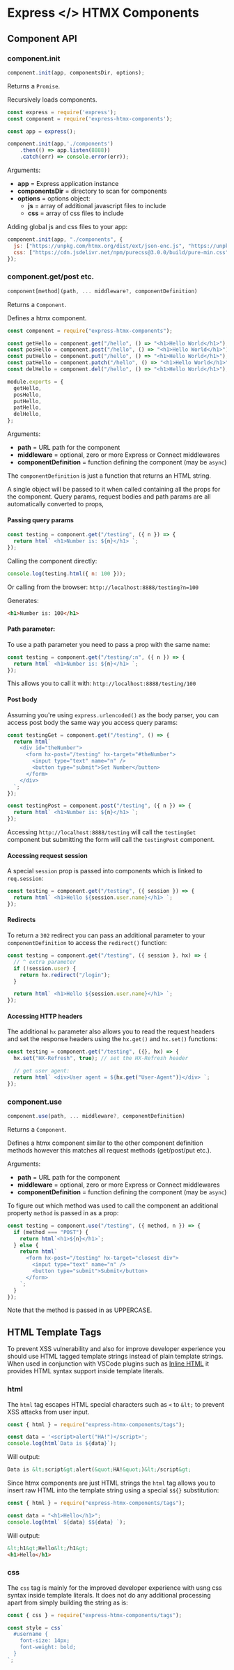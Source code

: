 # Express </> HTMX Components

## Component API

### component.init

```js
component.init(app, componentsDir, options);
```

Returns a `Promise`.

Recursively loads components.

```js
const express = require('express');
const component = require('express-htmx-components');

const app = express();

component.init(app,'./components')
    .then(() => app.listen(8888))
    .catch(err) => console.error(err));
```

Arguments:

- **app** = Express application instance
- **componentsDir** = directory to scan for components
- **options** = options object:
  - **js** = array of additional javascript files to include
  - **css** = array of css files to include

Adding global js and css files to your app:

```js
component.init(app, "./components", {
  js: ["https://unpkg.com/htmx.org/dist/ext/json-enc.js", "https://unpkg.com/htmx.org/dist/ext/alpine-morph.js"],
  css: ["https://cdn.jsdelivr.net/npm/purecss@3.0.0/build/pure-min.css"],
});
```

### component.get/post etc.

```js
component[method](path, ... middleware?, componentDefinition)
```

Returns a `Component`.

Defines a htmx component.

```js
const component = require("express-htmx-components");

const getHello = component.get("/hello", () => "<h1>Hello World</h1>");
const posHello = component.post("/hello", () => "<h1>Hello World</h1>");
const putHello = component.put("/hello", () => "<h1>Hello World</h1>");
const patHello = component.patch("/hello", () => "<h1>Hello World</h1>");
const delHello = component.del("/hello", () => "<h1>Hello World</h1>");

module.exports = {
  getHello,
  posHello,
  putHello,
  patHello,
  delHello,
};
```

Arguments:

- **path** = URL path for the component
- **middleware** = optional, zero or more Express or Connect middlewares
- **componentDefinition** = function defining the component (may be `async`)

The `componentDefinition` is just a function that returns an HTML string.

A single object will be passed to it when called containing all the props for
the component. Query params, request bodies and path params are all
automatically converted to props,

#### Passing query params

```js
const testing = component.get("/testing", ({ n }) => {
  return html` <h1>Number is: ${n}</h1> `;
});
```

Calling the component directly:

```js
console.log(testing.html({ n: 100 }));
```

Or calling from the browser: `http://localhost:8888/testing?n=100`

Generates:

```html
<h1>Number is: 100</h1>
```

#### Path parameter:

To use a path parameter you need to pass a prop with the same name:

```js
const testing = component.get("/testing/:n", ({ n }) => {
  return html` <h1>Number is: ${n}</h1> `;
});
```

This allows you to call it with: `http://localhost:8888/testing/100`

#### Post body

Assuming you're using `express.urlencoded()` as the body parser, you can access
post body the same way you access query params:

```js
const testingGet = component.get("/testing", () => {
  return html`
    <div id="theNumber">
      <form hx-post="/testing" hx-target="#theNumber">
        <input type="text" name="n" />
        <button type="submit">Set Number</button>
      </form>
    </div>
  `;
});

const testingPost = component.post("/testing", ({ n }) => {
  return html` <h1>Number is: ${n}</h1> `;
});
```

Accessing `http://localhost:8888/testing` will call the `testingGet` component
but submitting the form will call the `testingPost` component.

#### Accessing request session

A special `session` prop is passed into components which is linked to
`req.session`:

```js
const testing = component.get("/testing", ({ session }) => {
  return html` <h1>Hello ${session.user.name}</h1> `;
});
```

#### Redirects

To return a `302` redirect you can pass an additional parameter to your
`componentDefinition` to access the `redirect()` function:

```js
const testing = component.get("/testing", ({ session }, hx) => {
  // ^ extra parameter
  if (!session.user) {
    return hx.redirect("/login");
  }

  return html` <h1>Hello ${session.user.name}</h1> `;
});
```

#### Accessing HTTP headers

The additional `hx` parameter also allows you to read the request headers and
set the response headers using the `hx.get()` and `hx.set()` functions:

```js
const testing = component.get("/testing", ({}, hx) => {
  hx.set("HX-Refresh", true); // set the HX-Refresh header

  // get user agent:
  return html` <div>User agent = ${hx.get("User-Agent")}</div> `;
});
```

### component.use

```js
component.use(path, ... middleware?, componentDefinition)
```

Returns a `Component`.

Defines a htmx component similar to the other component definition methods
however this matches all request methods (get/post/put etc.).

Arguments:

- **path** = URL path for the component
- **middleware** = optional, zero or more Express or Connect middlewares
- **componentDefinition** = function defining the component (may be `async`)

To figure out which method was used to call the component an additional property
`method` is passed in as a prop:

```js
const testing = component.use("/testing", ({ method, n }) => {
  if (method === "POST") {
    return html`<h1>${n}</h1>`;
  } else {
    return html`
      <form hx-post="/testing" hx-target="closest div">
        <input type="text" name="n" />
        <button type="submit">Submit</button>
      </form>
    `;
  }
});
```

Note that the method is passed in as UPPERCASE.

## HTML Template Tags

To prevent XSS vulnerability and also for improve developer experience you
should use HTML tagged template strings instead of plain template strings.
When used in conjunction with VSCode plugins such as
[Inline HTML](https://marketplace.visualstudio.com/items?itemName=pushqrdx.inline-html)
it provides HTML syntax support inside template literals.

### html

The `html` tag escapes HTML special characters such as `<` to `&lt;` to prevent
XSS attacks from user input.

```js
const { html } = require("express-htmx-components/tags");

const data = '<script>alert("HA!")</script>';
console.log(html`Data is ${data}`);
```

Will output:

```html
Data is &lt;script&gt;alert(&quot;HA!&quot;)&lt;/script&gt;
```

Since htmx components are just HTML strings the `html` tag allows you to insert
raw HTML into the template string using a special `$${}` substitution:

```js
const { html } = require("express-htmx-components/tags");

const data = "<h1>Hello</h1>";
console.log(html` ${data} $${data} `);
```

Will output:

```html
&lt;h1&gt;Hello&lt;/h1&gt;
<h1>Hello</h1>
```

### css

The `css` tag is mainly for the improved developer experience with usng css
syntax inside template literals. It does not do any additional processing
apart from simply building the string as is:

```js
const { css } = require("express-htmx-components/tags");

const style = css`
  #username {
    font-size: 14px;
    font-weight: bold;
  }
`;
```
